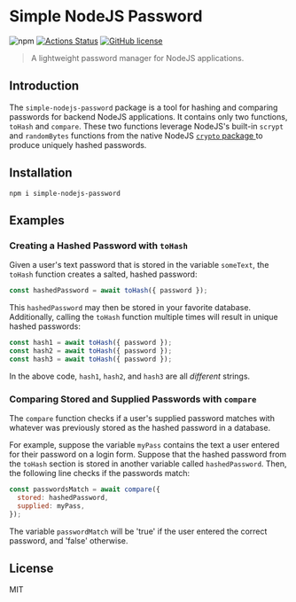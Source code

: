 # Simple NodeJS Password

![npm](https://img.shields.io/npm/v/simple-nodejs-password?style=flat-square)
[![Actions Status](https://github.com/JessieFrance/simple-nodejs-password/workflows/Build%20and%20Test/badge.svg)](https://github.com/JessieFrance/simple-nodejs-password/actions)
[![GitHub license](https://img.shields.io/github/license/JessieFrance/simple-nodejs-password?style=flat-square)](https://github.com/JessieFrance/simple-nodejs-password/blob/main/LICENSE)

> A lightweight password manager for NodeJS applications.

## Introduction

The `simple-nodejs-password` package is a tool for hashing and comparing passwords for backend NodeJS applications. It contains only two functions, `toHash` and `compare`. These two functions leverage
NodeJS's built-in `scrypt` and `randomBytes` functions from the native NodeJS [`crypto` package ](https://nodejs.org/api/crypto.html) to produce uniquely hashed passwords.

## Installation

    npm i simple-nodejs-password

## Examples

### Creating a Hashed Password with `toHash`

Given a user's text password that is stored in the variable `someText`, the `toHash` function creates a salted, hashed password:

```javascript
const hashedPassword = await toHash({ password });
```

This `hashedPassword` may then be stored in your favorite database. Additionally, calling the `toHash` function multiple times will result in unique hashed passwords:

```javascript
const hash1 = await toHash({ password });
const hash2 = await toHash({ password });
const hash3 = await toHash({ password });
```

In the above code, `hash1`, `hash2`, and `hash3` are all _different_ strings.

### Comparing Stored and Supplied Passwords with `compare`

The `compare` function checks if a user's supplied password matches with whatever was previously stored as the hashed password in a database.

For example, suppose the variable `myPass` contains the text a user entered for their password on a login form. Suppose that the hashed password from the `toHash` section is stored in another variable called `hashedPassword`. Then, the following line checks if the passwords match:

```javascript
const passwordsMatch = await compare({
  stored: hashedPassword,
  supplied: myPass,
});
```

The variable `passwordMatch` will be 'true' if the user entered the correct password, and 'false' otherwise.

## License

MIT
